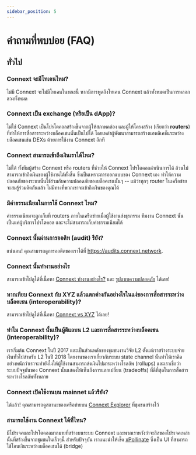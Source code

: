 ```yaml
---
sidebar_position: 5
---
```


# คำถามที่พบบ่อย (FAQ)

## ทั่วไป

### Connext จะมีโทเคนไหม?

ไม่มี Connext จะไม่มีโทเคนในขณะนี้ หากมีการพูดถึงโทเคน Connext แล้วทั้งหมดเป็นการหลอกลวงทั้งหมด

### Connext เป็น exchange (หรือเป็น dApp)?

ไม่ใช่ Connext เป็นโปรโตคอลสร้างขึ้นจากผู้ให้สภาพคล่อง และผู้ให้โครงสร้าง (เรียกว่า **routers**) ที่ทำให้การสื่อสารระหว่างบล็อคเชนนั้นเป็นไปได้ โดยเหล่าผู้พัฒนาสามารถสร้างแอพลิเคชั่นระหว่างบล็อคเชนเช่น DEXs ด้วยการใช้งาน Connext อีกที

### Connext สามารถเข้าถึงเงินเราได้ไหม?

ไม่ได้ ทั้งทีมผู้สร้าง Connext หรือ routers ที่ช่วยให้ Connext โปรโตคอลดำเนินการได้ ล้วนไม่สามารถเข้าถึงเงินของผู้ใช้งานได้ทั้งสิ้น ซึ่งเป็นเพราะการออกแบบของ Connext เอง ทำให้ความปลอดภัยของระบบนั้นใช้ร่วมกับความปลอดภัยของบล็อคเชนนั้นๆ -- แม้ว่าทุกๆ router ในเครือข่ายจะสมรู้ร่วมคิดกันแล้ว ไม่มีทางที่พวกเขาจะเข้าถึงเงินของคุณได้

### มีค่าธรรมเนียมในการใช้ Connext ไหม?

ค่าธรรมเนียมจะถูกเก็บที่ routers ภายในเครือข่ายเมื่อผู้ใช้งานส่งธุรกรรม ทีมงาน Connext นั้นเป็นแค่ผู้บริการโปรโตคอล และจะไม่สามารถเก็บค่าธรรมเนียมได้

### Connext นั้นผ่านการออดิท (audit) รึยัง?

แน่นอน! คุณสามารถดูการออดิตของเราได้ที่ https://audits.connext.network.

### Connext นั้นทำงานอย่างไร

สามารถเข้าไปดูได้ที่เนื้อหา [Connext ทำงานอย่างไร?](./howitworks) และ [รูปแบบความปลอดภัย](./securitymodel) ได้เลย!

### หากเทียบ Connext กับ XYZ แล้วแตกต่างกันอย่างไรในแง่ของการสื่อสารระหว่างบล็อคเชน (interoperability)?

สามารถเข้าไปดูได้ที่เนื้อหา [Connext vs XYZ](./connextvsxyz) ได้เลย!

### ทำไม Connext นั้นเป็นผู้ดีแลบน L2 และการสื่อสารระหว่างบล็อคเชน (interoperability)?

เราเริ่มต้น Connext ในปี 2017 และเป็นส่วนหลักของชุมชนงานวิจัย L2 ตั้งแต่เราสร้างระบบจ่ายเงินทั่วไปสำหรับ L2 ในปี 2018 โดยงานของเราเกี่ยวกับระบบ state channel นั้นทำให้เราคิดอย่างหนักว่าเราจะทำยังไงให้ผู้ใช้งานสามารถส่งเงินไปมาระหว่างโรลอัพ (rollups) และเราเชื่อว่าระบบปัจจุบันของ Connext นั้นแสดงให้เห็นถึงการแลกเปลี่ยน (tradeoffs) ที่ดีที่สุดในการสื่อสารระหว่างโรลอัพทั้งหลาย

### Connext เปิดใช้งานบน mainnet แล้วรึยัง?

ได้แล้ว! คุณสามารถดูสถานะของเครือข่ายบน [Connext Explorer](connextscan.io/) ที่ชุมชนสร้างไว้

### สามารถใช้งาน Connext ได้ที่ไหน?

มีโปรเจคและโปรโตคอลมากมายที่สร้างบนระบบ Connext และพวกเราหวังว่าจะลิสของโปรเจคเหล่านั้นที่สร้างขึ้นจากชุมชนในเร็วๆนี้ สำหรับปัจจุบัน เราแนะนำให้เช็ค [xPollinate](https://xpollinate.io) ซึ่งเป็น UI ที่สามารถใช้โอนเงินระหว่างบล็อคเชนได้ (bridge)
